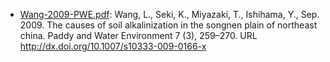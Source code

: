 - [Wang-2009-PWE.pdf](Wang-2009-PWE.pdf): Wang, L., Seki, K., Miyazaki, T., Ishihama, Y., Sep. 2009. The causes of soil alkalinization in the songnen plain of northeast china. Paddy and Water Environment 7 (3), 259–270. URL http://dx.doi.org/10.1007/s10333-009-0166-x
